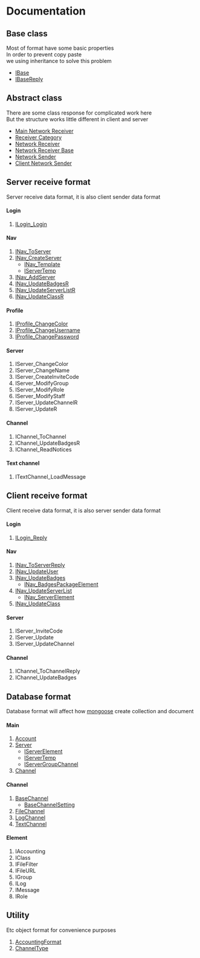 # Documentation

## Base class

Most of format have some basic properties\
In order to prevent copy paste\
we using inheritance to solve this problem

* [IBase](./base/IBase.md)
* [IBaseReply](./base/IBaseReply.md)

## Abstract class

There are some class response for complicated work here\
But the structure works little different in client and server

* [Main Network Receiver](./abstract/MainReceiver.md)
* [Receiver Category](./abstract/ReceiverCategory.md)
* [Network Receiver](./abstract/DataReceiver.md)
* [Network Receiver Base](./abstract/DataReceiverBase.md)
* [Network Sender](./abstract/DataSender.md)
* [Client Network Sender](./abstract/ClientDataSender.md)

## Server receive format

Server receive data format, it is also client sender data format

#### Login

1. [ILogin_Login](./server/login/ILogin_Login.md)

#### Nav

1. [INav_ToServer](./server/nav/INav_ToServer.md)
2. [INav_CreateServer](./server/nav/INav_CreateServer.md)
    * [INav_Template](./server/nav/INav_Template.md)
    * [IServerTemp](./database/IServerTemp.md)
3. [INav_AddServer](./server/nav/INav_AddServer.md)
4. [INav_UpdateBadgesR](./server/nav/INav_UpdateBadgesR.md)
5. [INav_UpdateServerListR](./server/nav/INav_UpdateServerListR.md)
6. [INav_UpdateClassR](./server/nav/INav_UpdateClassR.md)

#### Profile

1. [IProfile_ChangeColor](./server/profile/IProfile_ChangeColor.md)
2. [IProfile_ChangeUsername](./server/profile/IProfile_ChangeUsername.md)
3. [IProfile_ChangePassword](./server/profile/IProfile_ChangePassword.md)

#### Server

1. IServer_ChangeColor
2. IServer_ChangeName
3. IServer_CreateInviteCode
4. IServer_ModifyGroup
5. IServer_ModifyRole
6. IServer_ModifyStaff
7. IServer_UpdateChannelR
8. IServer_UpdateR

#### Channel

1. IChannel_ToChannel
2. IChannel_UpdateBadgesR
3. IChannel_ReadNotices

#### Text channel

1. ITextChannel_LoadMessage

## Client receive format

Client receive data format, it is also server sender data format

#### Login

1. [ILogin_Reply](./client/login/ILogin_Reply.md)

#### Nav

1. [INav_ToServerReply](./client/nav/INav_ToServerReply.md)
2. [INav_UpdateUser](./client/nav/INav_UpdateUser.md)
3. [INav_UpdateBadges](./client/nav/INav_UpdateBadges.md)
    * [INav_BadgesPackageElement](./client/nav/INav_BadgesPackageElement.md)
4. [INav_UpdateServerList](./client/nav/INav_UpdateServerList.md)
    * [INav_ServerElement](./client/nav/INav_ServerElement.md)
5. [INav_UpdateClass](./client/nav/INav_UpdateClass.md)

#### Server

1. IServer_InviteCode
2. IServer_Update
3. IServer_UpdateChannel

#### Channel

1. IChannel_ToChannelReply
2. IChannel_UpdateBadges

## Database format

Database format will affect how [mongoose](https://www.npmjs.com/package/mongoose)
create collection and document

#### Main

1. [Account](./database/Account.md)
2. [Server](./database/Server.md)
    * [IServerElement](./database/IServerElement.md)
    * [IServerTemp](./database/IServerTemp.md)
    * [IServerGroupChannel](./database/IServerGroupChannel.md)
3. [Channel](./database/Channel.md)

#### Channel

1. [BaseChannel](./database/channel/BaseChannel.md)
    * [BaseChannelSetting](./database/channel/BaseChannelSetting.md)
2. [FileChannel](./database/channel/FileChannel.md)
3. [LogChannel](./database/channel/LogChannel.md)
4. [TextChannel](./database/channel/TextChannel.md)

#### Element

1. IAccounting
2. IClass
3. IFileFilter
4. IFileURL
5. IGroup
6. ILog
7. IMessage
8. IRole

## Utility

Etc object format for convenience purposes

1. [AccountingFormat](./utility/AccountingFormat.md)
2. [ChannelType](./utility/ChannelType.md)